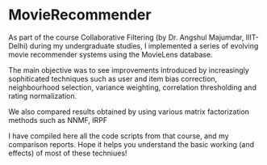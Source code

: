 # MovieRecommender

As part of the course Collaborative Filtering (by Dr. Angshul Majumdar, IIIT-Delhi) during my undergraduate studies, I implemented a series of evolving movie recommender systems using the MovieLens database. 

The main objective was to see improvements introduced by increasingly sophiticated techniques such as user and item bias correction, neighbourhood selection, variance weighting, correlation thresholding and rating normalization. 

We also compared results obtained by using various matrix factorization methods such as NNMF, IRPF

I have compiled here all the code scripts from that course, and my comparison reports.
Hope it helps you understand the basic working (and effects) of most of these techniues!
